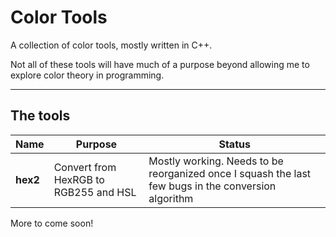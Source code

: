 # Color Tools

A collection of color tools, mostly written in C++.

Not all of these tools will have much of a purpose beyond allowing me to explore color theory in programming.

---
## The tools

| Name     | Purpose                               | Status                                                                                              |
| ----     | -------                               | ------                                                                                              |
| **hex2** | Convert from HexRGB to RGB255 and HSL | Mostly working. Needs to be reorganized once I squash the last few bugs in the conversion algorithm |

More to come soon!
